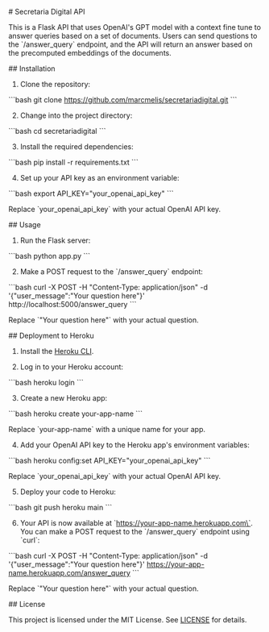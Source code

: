 \# Secretaria Digital API

This is a Flask API that uses OpenAI's GPT model with a context fine tune to answer queries based on a set of documents. Users can send questions to the \`/answer_query\` endpoint, and the API will return an answer based on the precomputed embeddings of the documents.

\## Installation

1. Clone the repository:

\```bash
git clone https://github.com/marcmelis/secretariadigital.git
\```

2. Change into the project directory:

\```bash
cd secretariadigital
\```

3. Install the required dependencies:

\```bash
pip install -r requirements.txt
\```

4. Set up your API key as an environment variable:

\```bash
export API_KEY="your_openai_api_key"
\```

Replace \`your_openai_api_key\` with your actual OpenAI API key.

\## Usage

1. Run the Flask server:

\```bash
python app.py
\```

2. Make a POST request to the \`/answer_query\` endpoint:

\```bash
curl -X POST -H "Content-Type: application/json" -d '{"user_message":"Your question here"}' http://localhost:5000/answer_query
\```

Replace \`"Your question here"\` with your actual question.

\## Deployment to Heroku

1. Install the [Heroku CLI](https://devcenter.heroku.com/articles/heroku-cli).

2. Log in to your Heroku account:

\```bash
heroku login
\```

3. Create a new Heroku app:

\```bash
heroku create your-app-name
\```

Replace \`your-app-name\` with a unique name for your app.

4. Add your OpenAI API key to the Heroku app's environment variables:

\```bash
heroku config:set API_KEY="your_openai_api_key"
\```

Replace \`your_openai_api_key\` with your actual OpenAI API key.

5. Deploy your code to Heroku:

\```bash
git push heroku main
\```

6. Your API is now available at \`https://your-app-name.herokuapp.com\`. You can make a POST request to the \`/answer_query\` endpoint using \`curl\`:

\```bash
curl -X POST -H "Content-Type: application/json" -d '{"user_message":"Your question here"}' https://your-app-name.herokuapp.com/answer_query
\```

Replace \`"Your question here"\` with your actual question.

\## License

This project is licensed under the MIT License. See [LICENSE](LICENSE) for details.
